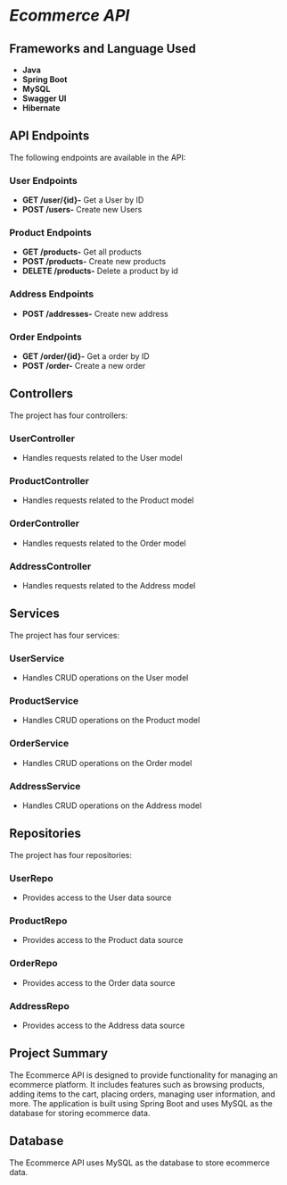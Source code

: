 
# *Ecommerce API*


## Frameworks and Language Used

- **Java**
- **Spring Boot**
- **MySQL**
- **Swagger UI**
- **Hibernate**

## API Endpoints
The following endpoints are available in the API:

### User Endpoints
- **GET /user/{id}-** Get a User by ID
- **POST /users-** Create new Users

### Product Endpoints
- **GET /products-** Get all products
- **POST /products-** Create new products
- **DELETE /products-** Delete a product by id

### Address Endpoints
- **POST /addresses-** Create new address

### Order Endpoints
- **GET /order/{id}-** Get a order by ID
- **POST /order-** Create a new order


## Controllers
The project has four controllers:
### UserController
- Handles requests related to the User model

### ProductController
- Handles requests related to the Product model

### OrderController
- Handles requests related to the Order model

### AddressController
- Handles requests related to the Address model

## Services
The project has four services:
### UserService
- Handles CRUD operations on the User model

### ProductService
- Handles CRUD operations on the Product model

### OrderService
- Handles CRUD operations on the Order model

### AddressService
- Handles CRUD operations on the Address model

## Repositories
The project has four repositories:
### UserRepo
- Provides access to the User data source

### ProductRepo
- Provides access to the Product data source

### OrderRepo
- Provides access to the Order data source

### AddressRepo
- Provides access to the Address data source

## Project Summary

The Ecommerce API is designed to provide functionality for managing an ecommerce platform. It includes features such as browsing products, adding items to the cart, placing orders, managing user information, and more. The application is built using Spring Boot and uses MySQL as the database for storing ecommerce data.

## Database

The Ecommerce API uses MySQL as the database to store ecommerce data. 

